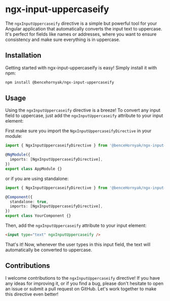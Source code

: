 # ngx-input-uppercaseify

The `ngxInputUppercaseify` directive is a simple but powerful tool for your Angular application that automatically converts the input text to uppercase. It's perfect for fields like names or addresses, where you want to ensure consistency and make sure everything is in uppercase.

## Installation

Getting started with ngx-input-uppercaseify is easy! Simply install it with npm:

```bash
npm install @bencehornyak/ngx-input-uppercaseify
```

## Usage

Using the `ngxInputUppercaseify` directive is a breeze! To convert any input field to uppercase, just add the `ngxInputUppercaseify` attribute to your input element:

First make sure you import the `NgxInputUppercaseifyDirective` in your module:

```typescript
import { NgxInputUppercaseifyDirective } from '@benceHornyak/ngx-input-uppercaseify';

@NgModule({
  imports: [NgxInputUppercaseifyDirective],
})
export class AppModule {}
```

or if you are using standalone:

```typescript
import { NgxInputUppercaseifyDirective } from '@benceHornyak/ngx-input-uppercaseify';

@Component({
  standalone: true,
  imports: [NgxInputUppercaseifyDirective],
})
export class YourComponent {}
```

Then, add the `ngxInputUppercaseify` attribute to your input element:

```html
<input type="text" ngxInputUppercaseify />
```

That's it! Now, whenever the user types in this input field, the text will automatically be converted to uppercase.

## Contributions

I welcome contributions to the `ngxInputUppercaseify` directive! If you have any ideas for improving it, or if you find a bug, please don't hesitate to open an issue or submit a pull request on GitHub. Let's work together to make this directive even better!
